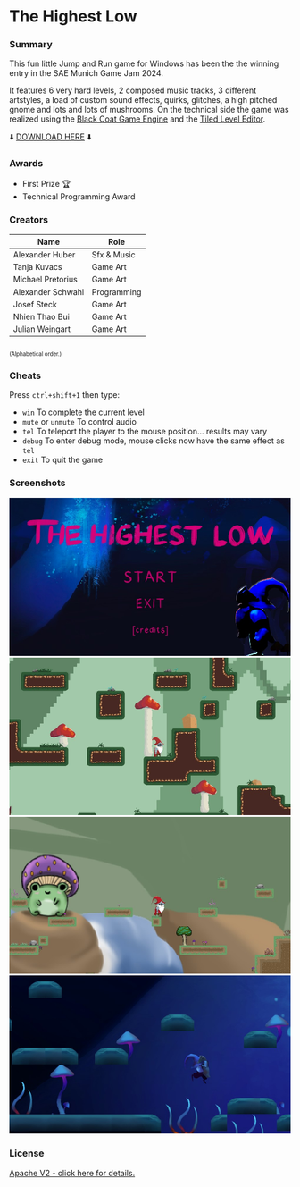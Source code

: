 
# The Highest Low

### Summary
This fun little Jump and Run game for Windows has been the the winning entry in the SAE Munich Game Jam 2024.

It features 6 very hard levels, 2 composed music tracks, 3 different artstyles, a load of custom sound effects, quirks, glitches, a high pitched gnome and lots and lots of mushrooms.
On the technical side the game was realized using the [Black Coat Game Engine](https://github.com/Neovex/BlackCoat) and the [Tiled Level Editor](https://www.mapeditor.org).

:arrow_down: [DOWNLOAD HERE](/Download/The%20Highest%20Low.zip) :arrow_down:

### Awards
- First Prize :trophy:
- Technical Programming Award

### Creators
|Name|Role|
|---|---|
|Alexander Huber|Sfx & Music|
|Tanja Kuvacs|Game Art|
|Michael Pretorius|Game Art|
|Alexander Schwahl|Programming|
|Josef Steck|Game Art|
|Nhien Thao Bui|Game Art|
|Julian Weingart|Game Art|

<sub><sub>(Alphabetical order.)</sub></sub>

### Cheats
Press `ctrl+shift+1` then type:
- `win` To complete the current level
- `mute` or `unmute` To control audio
- `tel` To teleport the player to the mouse position... results may vary
- `debug` To enter debug mode, mouse clicks now have the same effect as `tel`
- `exit` To quit the game

### Screenshots
![Screenshot1](/Screenshots/1.jpg?raw=true)
![Screenshot2](/Screenshots/2.jpg?raw=true)
![Screenshot3](/Screenshots/3.jpg?raw=true)
![Screenshot4](/Screenshots/4.jpg?raw=true)

### License
[Apache V2 - click here for details.](LICENSE.txt)
